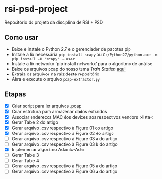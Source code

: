 # rsi-psd-project
Repositório do projeto da disciplina de RSI + PSD

## Como usar
- Baixe e instale o Python 2.7 e o gerenciador de pacotes pip
- Instale a lib necessária `pip install scapy` ou `C:/Python27/python.exe -m pip install -U "scapy" --user`
- Instale a lib networkx 'pip install networkx' para o algoritmo de análise
- Baixe os arquivos pcap do nosso tema *Train Station* [aqui](https://drive.google.com/file/d/1YdBczL5VtOLT5C1T429q6Ovu1qHvprgh/view)
- Extraia os arquivos na raiz deste repositório
- Abra e execute o arquivo `pcap-extractor.py`

## Etapas
* [x] Criar script para ler arquivos .pcap
* [x] Criar estrutura para armazenar dados extraídos
* [x] Associar endereços MAC dos devices aos respectivos vendors >[lista](https://gist.github.com/aallan/b4bb86db86079509e6159810ae9bd3e4)<
* [x] Gerar Table 2 do artigo
* [x] Gerar arquivo .csv respectivo à Figure 01 do artigo
* [x] Gerar arquivo .csv respectivo à Figure 02 do artigo
* [ ] Gerar arquivo .csv respectivo à Figure 03 a do artigo
* [ ] Gerar arquivo .csv respectivo à Figure 03 b do artigo
* [x] Implementar algoritmo Adamic-Adar
* [ ] Gerar Table 3
* [ ] Gerar Table 4
* [ ] Gerar arquivo .csv respectivo à Figure 05 a do artigo
* [ ] Gerar arquivo .csv respectivo à Figure 06 a do artigo
